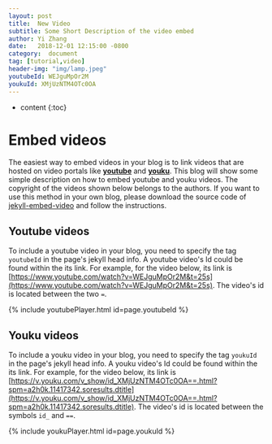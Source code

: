 ```yaml
---
layout: post
title:  New Video
subtitle: Some Short Description of the video embed
author: Yi Zhang
date:   2018-12-01 12:15:00 -0800
category:  document
tag: [tutorial,video]
header-img: "img/lamp.jpeg"
youtubeId: WEJguMpOr2M
youkuId: XMjUzNTM4OTc0OA
---
```


* content
{:toc}


# Embed videos

The easiest way to embed videos in your blog is to link videos that are hosted on video portals like [**youtube**](https://www.youtube.com) and [**youku**](https://www.youku.com). This blog will show some simple description on how to embed youtube and youku videos. The copyright of the videos shown below belongs to the authors. If you want to use this method in your own blog, please download the source code of [jekyll-embed-video](https://github.com/nathancy/jekyll-embed-video) and follow the instructions.

## Youtube videos

To include a youtube video in your blog, you need to specify the tag `youtubeId` in the page's jekyll head info. A youtube video's Id could be found within the its link. For example, for the video below, its link is [https://www.youtube.com/watch?v=WEJguMpOr2M&t=25s](https://www.youtube.com/watch?v=WEJguMpOr2M&t=25s). The video's id is located between the two `=`.

{% include youtubePlayer.html id=page.youtubeId %}

## Youku videos

To include a youku video in your blog, you need to specify the tag `youkuId` in the page's jekyll head info. A youku video's Id could be found within the its link. For example, for the video below, its link is [https://v.youku.com/v_show/id_XMjUzNTM4OTc0OA==.html?spm=a2h0k.11417342.soresults.dtitle](https://v.youku.com/v_show/id_XMjUzNTM4OTc0OA==.html?spm=a2h0k.11417342.soresults.dtitle). The video's id is located between the symbols `id_` and `==`.

{% include youkuPlayer.html id=page.youkuId %}